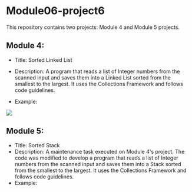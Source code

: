 # Module06-project6

This repository contains two projects: Module 4 and Module 5 projects.

## Module 4:
- Title: Sorted Linked List
- Description: A program that reads a list of Integer numbers from the scanned input and saves them into a Linked List sorted from the smallest to the largest. 
It uses the Collections Framework and follows code guidelines.

- Example:
 <img src="https://media.giphy.com/media/v1.Y2lkPTc5MGI3NjExY2QxODY3NjJkOTc0YTgxMWNlZmY2ZDIwNDM0NDljZjcyZWFlM2Q5OSZlcD12MV9pbnRlcm5hbF9naWZzX2dpZklkJmN0PWc/VAP2UGbpqLkc8Df5zR/giphy.gif" />

## Module 5:
- Title: Sorted Stack
- Description: A maintenance task executed on Module 4's project. The code was modified to develop a program that reads a list of Integer numbers from the scanned input and saves them into a Stack sorted from 
the smallest to the largest. It uses the Collections Framework and follows code guidelines.
- Example:
 <img src="" />

